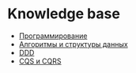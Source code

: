 # Knowledge base

- [Программирование](programming.md)
- [Алгоритмы и структуры данных](algorithm.md)
- [DDD](ddd.md)
- [CQS и CQRS](cqs-and-cqrs.md)
